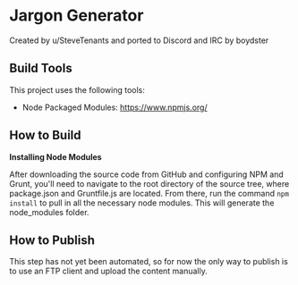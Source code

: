 Jargon Generator
================

Created by u/SteveTenants and ported to Discord and IRC by boydster

Build Tools
-----------

This project uses the following tools:

- Node Packaged Modules: https://www.npmjs.org/

How to Build
------------

__Installing Node Modules__

After downloading the source code from GitHub and configuring NPM and Grunt, you'll need to navigate to the root directory of the source tree, where package.json and Gruntfile.js are located.  From there, run the command ```npm install``` to pull in all the necessary node modules.  This will generate the node_modules folder.


How to Publish
--------------

This step has not yet been automated, so for now the only way to publish is to use an FTP client and upload the content manually.
